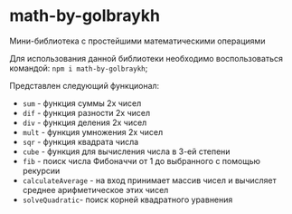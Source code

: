 # math-by-golbraykh
Мини-библиотека с простейшими математическими операциями

Для использования данной библиотеки необходимо воспользоваться командой:
`npm i math-by-golbraykh`;

Представлен следующий функционал:
* `sum` - функция суммы 2х чисел
* `dif` - функция разности 2х чисел
* `div` - функция деления 2х чисел
* `mult` - функция умножения 2х чисел
* `sqr` - функция квадрата числа
* `cube` - функция для вычисления числа в 3-ей степени
* `fib` - поиск числа Фибоначчи от 1 до выбранного с помощью рекурсии
* `calculateAverage` - на вход принимает массив чисел и вычисляет среднее арифметическое этих чисел
* `solveQuadratic`- поиск корней квадратного уравнения

